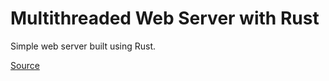 # Multithreaded Web Server with Rust
Simple web server built using Rust. 

[Source](https://doc.rust-lang.org/book/ch20-00-final-project-a-web-server.html)

